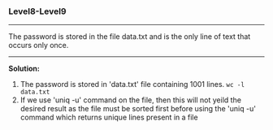 ### Level8-Level9
<hr/>
The password is stored in the file data.txt and is the only line of text that occurs only once.
<hr/>
<b>Solution:</b><br/>
<p>
<ol>
<li>The password is stored in 'data.txt' file containing 1001 lines.
<code>wc -l data.txt</code></li>

<li>If we use 'uniq -u' command on the file, then this will not yeild the desired result as the file must be sorted first before using the 'uniq -u' command which returns unique lines present in a file</li>
 